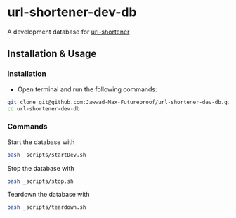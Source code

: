 # url-shortener-dev-db

A development database for [url-shortener](https://github.com/Jawwad-Max-Futureproof/url-shortener)

## Installation & Usage

### Installation

- Open terminal and run the following commands:

```sh
git clone git@github.com:Jawwad-Max-Futureproof/url-shortener-dev-db.git url-shortener-dev-db
cd url-shortener-dev-db
```

### Commands

Start the database with

```sh
bash _scripts/startDev.sh
```

Stop the database with

```sh
bash _scripts/stop.sh
```

Teardown the database with

```sh
bash _scripts/teardown.sh
```
